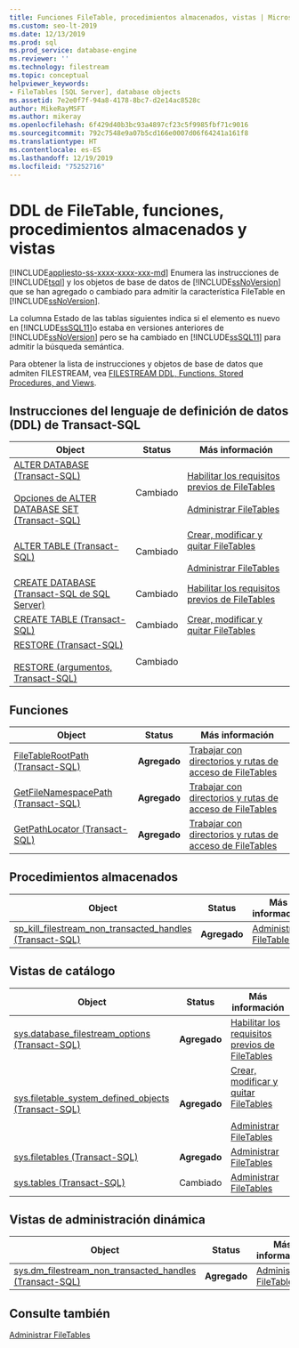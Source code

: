 ```yaml
---
title: Funciones FileTable, procedimientos almacenados, vistas | Microsoft Docs
ms.custom: seo-lt-2019
ms.date: 12/13/2019
ms.prod: sql
ms.prod_service: database-engine
ms.reviewer: ''
ms.technology: filestream
ms.topic: conceptual
helpviewer_keywords:
- FileTables [SQL Server], database objects
ms.assetid: 7e2e0f7f-94a8-4178-8bc7-d2e14ac8528c
author: MikeRayMSFT
ms.author: mikeray
ms.openlocfilehash: 6f429d40b3bc93a4897cf23c5f9985fbf71c9016
ms.sourcegitcommit: 792c7548e9a07b5cd166e0007d06f64241a161f8
ms.translationtype: HT
ms.contentlocale: es-ES
ms.lasthandoff: 12/19/2019
ms.locfileid: "75252716"
---
```

# <a name="filetable-ddl-functions-stored-procedures-and-views"></a>DDL de FileTable, funciones, procedimientos almacenados y vistas

[!INCLUDE[appliesto-ss-xxxx-xxxx-xxx-md](../../includes/appliesto-ss-xxxx-xxxx-xxx-md.md)]
  Enumera las instrucciones de [!INCLUDE[tsql](../../includes/tsql-md.md)] y los objetos de base de datos de [!INCLUDE[ssNoVersion](../../includes/ssnoversion-md.md)] que se han agregado o cambiado para admitir la característica FileTable en [!INCLUDE[ssNoVersion](../../includes/ssnoversion-md.md)].  
  
 La columna Estado de las tablas siguientes indica si el elemento es nuevo en [!INCLUDE[ssSQL11](../../includes/sssql11-md.md)]o estaba en versiones anteriores de [!INCLUDE[ssNoVersion](../../includes/ssnoversion-md.md)] pero se ha cambiado en [!INCLUDE[ssSQL11](../../includes/sssql11-md.md)] para admitir la búsqueda semántica.  
  
 Para obtener la lista de instrucciones y objetos de base de datos que admiten FILESTREAM, vea [FILESTREAM DDL, Functions, Stored Procedures, and Views](../../relational-databases/blob/filestream-ddl-functions-stored-procedures-and-views.md).  
  
##  <a name="ddl"></a> Instrucciones del lenguaje de definición de datos (DDL) de Transact-SQL  
  
|Object|Status|Más información|  
|------------|------------|----------------------|  
|[ALTER DATABASE &#40;Transact-SQL&#41;](../../t-sql/statements/alter-database-transact-sql.md)<br /><br /> [Opciones de ALTER DATABASE SET &#40;Transact-SQL&#41;](../../t-sql/statements/alter-database-transact-sql-set-options.md)|Cambiado|[Habilitar los requisitos previos de FileTables](../../relational-databases/blob/enable-the-prerequisites-for-filetable.md)<br /><br /> [Administrar FileTables](../../relational-databases/blob/manage-filetables.md)|  
|[ALTER TABLE &#40;Transact-SQL&#41;](../../t-sql/statements/alter-table-transact-sql.md)|Cambiado|[Crear, modificar y quitar FileTables](../../relational-databases/blob/create-alter-and-drop-filetables.md)<br /><br /> [Administrar FileTables](../../relational-databases/blob/manage-filetables.md)|  
|[CREATE DATABASE &#40;Transact-SQL de SQL Server&#41;](../../t-sql/statements/create-database-sql-server-transact-sql.md)|Cambiado|[Habilitar los requisitos previos de FileTables](../../relational-databases/blob/enable-the-prerequisites-for-filetable.md)|  
|[CREATE TABLE &#40;Transact-SQL&#41;](../../t-sql/statements/create-table-transact-sql.md)|Cambiado|[Crear, modificar y quitar FileTables](../../relational-databases/blob/create-alter-and-drop-filetables.md)|  
|[RESTORE &#40;Transact-SQL&#41;](../../t-sql/statements/restore-statements-transact-sql.md)<br /><br /> [RESTORE &#40;argumentos, Transact-SQL&#41;](../../t-sql/statements/restore-statements-arguments-transact-sql.md)|Cambiado||  
  
##  <a name="func"></a> Funciones  
  
|Object|Status|Más información|  
|------------|------------|----------------------|  
|[FileTableRootPath &#40;Transact-SQL&#41;](../../relational-databases/system-functions/filetablerootpath-transact-sql.md)|**Agregado**|[Trabajar con directorios y rutas de acceso de FileTables](../../relational-databases/blob/work-with-directories-and-paths-in-filetables.md)|  
|[GetFileNamespacePath &#40;Transact-SQL&#41;](../../relational-databases/system-functions/getfilenamespacepath-transact-sql.md)|**Agregado**|[Trabajar con directorios y rutas de acceso de FileTables](../../relational-databases/blob/work-with-directories-and-paths-in-filetables.md)|  
|[GetPathLocator &#40;Transact-SQL&#41;](../../relational-databases/system-functions/getpathlocator-transact-sql.md)|**Agregado**|[Trabajar con directorios y rutas de acceso de FileTables](../../relational-databases/blob/work-with-directories-and-paths-in-filetables.md)|  
  
##  <a name="sproc"></a> Procedimientos almacenados  
  
|Object|Status|Más información|  
|------------|------------|----------------------|  
|[sp_kill_filestream_non_transacted_handles &#40;Transact-SQL&#41;](../../relational-databases/system-stored-procedures/filestream-and-filetable-sp-kill-filestream-non-transacted-handles.md)|**Agregado**|[Administrar FileTables](../../relational-databases/blob/manage-filetables.md)|  
  
##  <a name="cv"></a> Vistas de catálogo  
  
|Object|Status|Más información|  
|------------|------------|----------------------|  
|[sys.database_filestream_options &#40;Transact-SQL&#41;](../../relational-databases/system-catalog-views/sys-database-filestream-options-transact-sql.md)|**Agregado**|[Habilitar los requisitos previos de FileTables](../../relational-databases/blob/enable-the-prerequisites-for-filetable.md)|  
|[sys.filetable_system_defined_objects &#40;Transact-SQL&#41;](../../relational-databases/system-catalog-views/sys-filetable-system-defined-objects-transact-sql.md)|**Agregado**|[Crear, modificar y quitar FileTables](../../relational-databases/blob/create-alter-and-drop-filetables.md)<br /><br /> [Administrar FileTables](../../relational-databases/blob/manage-filetables.md)|  
|[sys.filetables &#40;Transact-SQL&#41;](../../relational-databases/system-catalog-views/sys-filetables-transact-sql.md)|**Agregado**|[Administrar FileTables](../../relational-databases/blob/manage-filetables.md)|  
|[sys.tables &#40;Transact-SQL&#41;](../../relational-databases/system-catalog-views/sys-tables-transact-sql.md)|Cambiado|[Administrar FileTables](../../relational-databases/blob/manage-filetables.md)|  
  
##  <a name="dmv"></a> Vistas de administración dinámica  
  
|Object|Status|Más información|  
|------------|------------|----------------------|  
|[sys.dm_filestream_non_transacted_handles &#40;Transact-SQL&#41;](../../relational-databases/system-dynamic-management-views/sys-dm-filestream-non-transacted-handles-transact-sql.md)|**Agregado**|[Administrar FileTables](../../relational-databases/blob/manage-filetables.md)|  
  
## <a name="see-also"></a>Consulte también  
 [Administrar FileTables](../../relational-databases/blob/manage-filetables.md)  
  
  
